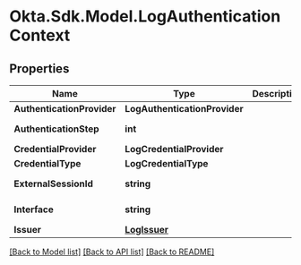 # Okta.Sdk.Model.LogAuthenticationContext

## Properties

Name | Type | Description | Notes
------------ | ------------- | ------------- | -------------
**AuthenticationProvider** | **LogAuthenticationProvider** |  | [optional] 
**AuthenticationStep** | **int** |  | [optional] [readonly] 
**CredentialProvider** | **LogCredentialProvider** |  | [optional] 
**CredentialType** | **LogCredentialType** |  | [optional] 
**ExternalSessionId** | **string** |  | [optional] [readonly] 
**Interface** | **string** |  | [optional] [readonly] 
**Issuer** | [**LogIssuer**](LogIssuer.md) |  | [optional] 

[[Back to Model list]](../README.md#documentation-for-models) [[Back to API list]](../README.md#documentation-for-api-endpoints) [[Back to README]](../README.md)

